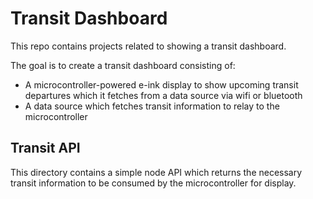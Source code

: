 # Transit Dashboard

This repo contains projects related to showing a transit dashboard.

The goal is to create a transit dashboard consisting of:
* A microcontroller-powered e-ink display to show upcoming transit departures which it fetches from a data source via wifi or bluetooth
* A data source which fetches transit information to relay to the microcontroller

## Transit API

This directory contains a simple node API which returns the necessary transit information to be consumed by the microcontroller for display.